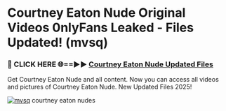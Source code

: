 # Courtney Eaton Nude Original Videos 0nlyFans Leaked - Files Updated! (mvsq)

<h3>🔴 CLICK HERE 🌐==►► <a href="https://tinyurl.com/yrmya6cz" rel="nofollow">Courtney Eaton Nude Updated Files</a></h3>

Get Courtney Eaton Nude and all content. Now you can access all videos and pictures of Courtney Eaton Nude. New Updated Files 2025!

[![mvsq](https://i.imgur.com/FMdXYCs.gif)](https://tinyurl.com/yrmya6cz)
courtney eaton nudes